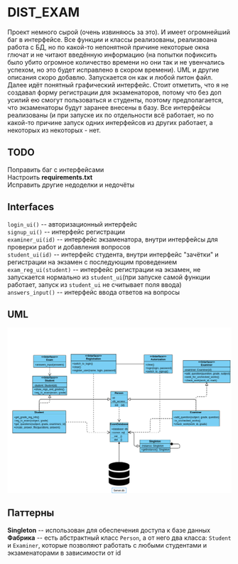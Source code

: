 # DIST_EXAM
Проект немного сырой (очень извиняюсь за это). И имеет огромнейший баг в интерфейсе. Все функции и классы реализованы, реализвоана работа с БД, но
по какой-то непонятной причине некоторые окна глючат и не читают введённую информацию (на попытки пофиксить было убито огромное количество времени но они
так и не увенчались успехом, но это будет исправлено в скором времени). UML и другие описания скоро добавлю.
Запускается он как и любой питон файл. Далее идёт понятный графический интерфейс. Стоит отметить, что я не создавал форму регистрации для экзаменаторов, потому что без доп усилий ею смогут пользоваться и студенты, поэтому предполагается, что экзаменаторы будут заранее внесены в базу. 
Все интерфейсы реализованы (и при запуске их по отдельности всё работает, но по какой-то причине запуск одних интерфейсов из других работает, а некоторых из некоторых - нет.
## TODO
Поправить баг с интерфейсами  
Настроить **requirements.txt**  
Исправить другие недоделки и недочёты

## Interfaces
`login_ui()` -- авторизационный интерфейс  
`signup_ui()` -- интерфейс регистрации  
`examiner_ui(id)` -- интерфейс экзаменатора, внутри интерфейсы для проверки работ и добавления вопросов  
`student_ui(id)` -- интерфейс студента, внутри интерфейс "зачётки" и регистрации на экзамен с последующим проведением  
`exam_reg_ui(student)` -- интерфейс регистрации на экзамен, не запускается нормально из `student_ui`(при запуске самой функции работает, запуск из `student_ui` не считывает поля ввода)  
`answers_input()` -- интерфейс ввода ответов на вопросы

## UML
![](./UML.png)

## Паттерны
**Singleton** -- использован для обеспечения доступа к базе данных  
**Фабрика** -- есть абстрактный класс `Person`, а от него два класса: `Student` и `Examiner`, которые позволяют работать с любыми студентами и экзаменаторами в зависимости от id
